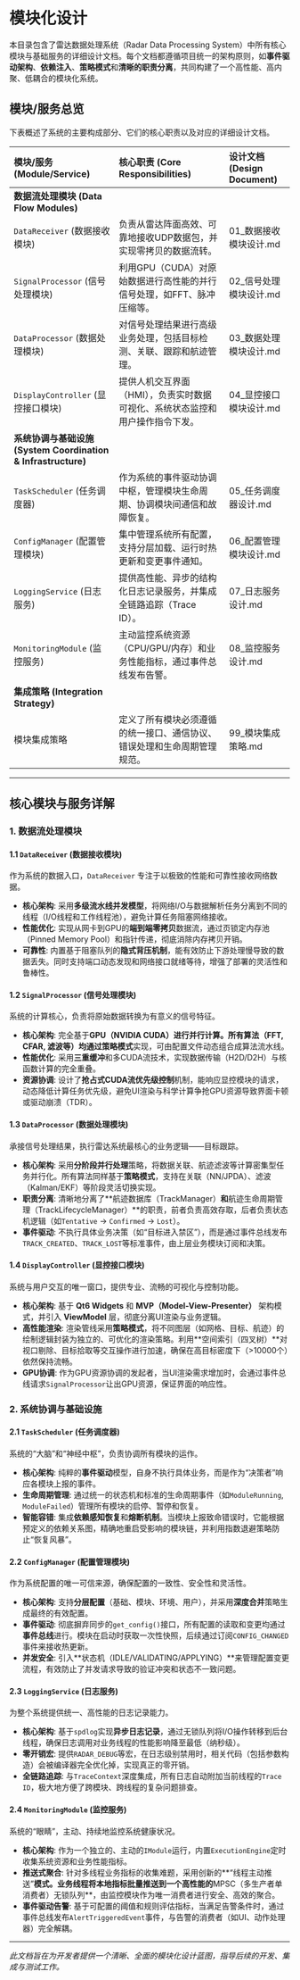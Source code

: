 ﻿# 模块化设计

本目录包含了雷达数据处理系统（Radar Data Processing System）中所有核心模块与基础服务的详细设计文档。每个文档都遵循项目统一的架构原则，如**事件驱动架构**、**依赖注入**、**策略模式**和**清晰的职责分离**，共同构建了一个高性能、高内聚、低耦合的模块化系统。

## 模块/服务总览

下表概述了系统的主要构成部分、它们的核心职责以及对应的详细设计文档。

| 模块/服务 (Module/Service) | 核心职责 (Core Responsibilities) | 设计文档 (Design Document) |
| :--- | :--- | :--- |
| **数据流处理模块 (Data Flow Modules)** | | |
| `DataReceiver` (数据接收模块) | 负责从雷达阵面高效、可靠地接收UDP数据包，并实现零拷贝的数据流转。 | 01_数据接收模块设计.md |
| `SignalProcessor` (信号处理模块) | 利用GPU（CUDA）对原始数据进行高性能的并行信号处理，如FFT、脉冲压缩等。 | 02_信号处理模块设计.md |
| `DataProcessor` (数据处理模块) | 对信号处理结果进行高级业务处理，包括目标检测、关联、跟踪和航迹管理。 | 03_数据处理模块设计.md |
| `DisplayController` (显控接口模块) | 提供人机交互界面（HMI），负责实时数据可视化、系统状态监控和用户操作指令下发。 | 04_显控接口模块设计.md |
| **系统协调与基础设施 (System Coordination & Infrastructure)** | | |
| `TaskScheduler` (任务调度器) | 作为系统的事件驱动协调中枢，管理模块生命周期、协调模块间通信和故障恢复。 | 05_任务调度器设计.md |
| `ConfigManager` (配置管理模块) | 集中管理系统所有配置，支持分层加载、运行时热更新和变更事件通知。 | 06_配置管理模块设计.md |
| `LoggingService` (日志服务) | 提供高性能、异步的结构化日志记录服务，并集成全链路追踪（Trace ID）。 | 07_日志服务设计.md |
| `MonitoringModule` (监控服务) | 主动监控系统资源（CPU/GPU/内存）和业务性能指标，通过事件总线发布告警。 | 08_监控服务设计.md |
| **集成策略 (Integration Strategy)** | | |
| 模块集成策略 | 定义了所有模块必须遵循的统一接口、通信协议、错误处理和生命周期管理规范。 | 99_模块集成策略.md |

---

## 核心模块与服务详解

### 1. 数据流处理模块

#### 1.1 `DataReceiver` (数据接收模块)
作为系统的数据入口，`DataReceiver` 专注于以极致的性能和可靠性接收网络数据。
- **核心架构**: 采用**多级流水线并发模型**，将网络I/O与数据解析任务分离到不同的线程（I/O线程和工作线程池），避免计算任务阻塞网络接收。
- **性能优化**: 实现从网卡到GPU的**端到端零拷贝**数据流，通过页锁定内存池（Pinned Memory Pool）和指针传递，彻底消除内存拷贝开销。
- **可靠性**: 内置基于阻塞队列的**隐式背压机制**，能有效防止下游处理慢导致的数据丢失。同时支持端口动态发现和网络接口就绪等待，增强了部署的灵活性和鲁棒性。

#### 1.2 `SignalProcessor` (信号处理模块)
系统的计算核心，负责将原始数据转换为有意义的信号特征。
- **核心架构**: 完全基于**GPU（NVIDIA CUDA）**进行并行计算。所有算法（FFT, CFAR, 滤波等）均通过**策略模式**实现，可由配置文件动态组合成算法流水线。
- **性能优化**: 采用**三重缓冲**和多CUDA流技术，实现数据传输（H2D/D2H）与核函数计算的完全重叠。
- **资源协调**: 设计了**抢占式CUDA流优先级控制**机制，能响应显控模块的请求，动态降低计算任务优先级，避免UI渲染与科学计算争抢GPU资源导致界面卡顿或驱动崩溃（TDR）。

#### 1.3 `DataProcessor` (数据处理模块)
承接信号处理结果，执行雷达系统最核心的业务逻辑——目标跟踪。
- **核心架构**: 采用**分阶段并行处理**策略，将数据关联、航迹滤波等计算密集型任务并行化。所有算法同样基于**策略模式**，支持在关联（NN/JPDA）、滤波（Kalman/EKF）等阶段灵活切换实现。
- **职责分离**: 清晰地分离了**航迹数据库（TrackManager）**和**航迹生命周期管理（TrackLifecycleManager）**的职责，前者负责高效存取，后者负责状态机逻辑（如`Tentative` -> `Confirmed` -> `Lost`）。
- **事件驱动**: 不执行具体业务决策（如“目标进入禁区”），而是通过事件总线发布`TRACK_CREATED`、`TRACK_LOST`等标准事件，由上层业务模块订阅和决策。

#### 1.4 `DisplayController` (显控接口模块)
系统与用户交互的唯一窗口，提供专业、流畅的可视化与控制功能。
- **核心架构**: 基于 **Qt6 Widgets** 和 **MVP（Model-View-Presenter）** 架构模式，并引入 **ViewModel** 层，彻底分离UI渲染与业务逻辑。
- **高性能渲染**: 渲染管线采用**策略模式**，将不同图层（如网格、目标、航迹）的绘制逻辑封装为独立的、可优化的渲染策略。利用**空间索引（四叉树）**对视口剔除、目标拾取等交互操作进行加速，确保在高目标密度下（>10000个）依然保持流畅。
- **GPU协调**: 作为GPU资源协调的发起者，当UI渲染需求增加时，会通过事件总线请求`SignalProcessor`让出GPU资源，保证界面的响应性。

### 2. 系统协调与基础设施

#### 2.1 `TaskScheduler` (任务调度器)
系统的“大脑”和“神经中枢”，负责协调所有模块的运作。
- **核心架构**: 纯粹的**事件驱动**模型，自身不执行具体业务，而是作为“决策者”响应各模块上报的事件。
- **生命周期管理**: 通过统一的状态机和标准的生命周期事件（如`ModuleRunning`, `ModuleFailed`）管理所有模块的启停、暂停和恢复。
- **智能容错**: 集成**依赖感知恢复**和**熔断机制**。当模块上报致命错误时，它能根据预定义的依赖关系图，精确地重启受影响的模块链，并利用指数退避策略防止“恢复风暴”。

#### 2.2 `ConfigManager` (配置管理模块)
作为系统配置的唯一可信来源，确保配置的一致性、安全性和灵活性。
- **核心架构**: 支持**分层配置**（基础、模块、环境、用户），并采用**深度合并**策略生成最终的有效配置。
- **事件驱动**: 彻底摒弃同步的`get_config()`接口，所有配置的读取和变更均通过**事件总线**进行。模块在启动时获取一次性快照，后续通过订阅`CONFIG_CHANGED`事件来接收热更新。
- **并发安全**: 引入**状态机（IDLE/VALIDATING/APPLYING）**来管理配置变更流程，有效防止了并发请求导致的验证冲突和状态不一致问题。

#### 2.3 `LoggingService` (日志服务)
为整个系统提供统一、高性能的日志记录能力。
- **核心架构**: 基于`spdlog`实现**异步日志记录**，通过无锁队列将I/O操作转移到后台线程，确保日志调用对业务线程的性能影响降至最低（纳秒级）。
- **零开销宏**: 提供`RADAR_DEBUG`等宏，在日志级别禁用时，相关代码（包括参数构造）会被编译器完全优化掉，实现真正的零开销。
- **全链路追踪**: 与`TraceContext`深度集成，所有日志自动附加当前线程的`Trace ID`，极大地方便了跨模块、跨线程的复杂问题排查。

#### 2.4 `MonitoringModule` (监控服务)
系统的“眼睛”，主动、持续地监控系统健康状况。
- **核心架构**: 作为一个独立的、主动的`IModule`运行，内置`ExecutionEngine`定时收集系统资源和业务性能指标。
- **推送式聚合**: 针对多线程业务指标的收集难题，采用创新的**“线程主动推送”**模式。业务线程将本地指标批量推送到一个高性能的**MPSC（多生产者单消费者）无锁队列**，由监控模块作为唯一消费者进行安全、高效的聚合。
- **事件驱动告警**: 基于可配置的阈值和规则评估指标，当满足告警条件时，通过事件总线发布`AlertTriggeredEvent`事件，与告警的消费者（如UI、动作处理器）完全解耦。

---
*此文档旨在为开发者提供一个清晰、全面的模块化设计蓝图，指导后续的开发、集成与测试工作。*
